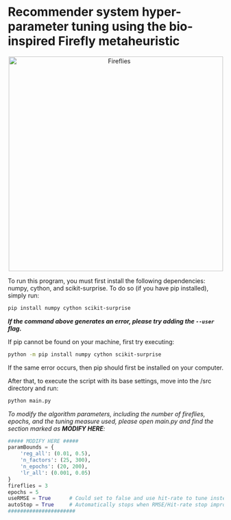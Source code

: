 # Recommender system hyper-parameter tuning using the bio-inspired Firefly metaheuristic

<p align="center">
    <img src = "https://ecobnb.com/blog/app/uploads/sites/3/2016/06/08-all-that-glitters.jpg__1072x0_q85_upscale-870x490.jpg" alt = "Fireflies"  width = "500"/>
</p>

To run this program, you must first install the following dependencies: numpy, cython, and scikit-surprise.
To do so (if you have pip installed), simply run:

```sh
pip install numpy cython scikit-surprise
```
***If the command above generates an error, please try adding the ```--user``` flag.***

If pip cannot be found on your machine, first try executing:
```sh
python -m pip install numpy cython scikit-surprise
```
    
If the same error occurs, then pip should first be installed on your computer.

After that, to execute the script with its base settings, move into the /src directory and run:
```sh
python main.py
```

*To modify the algorithm parameters, including the number of fireflies, epochs, and the tuning measure used, please open main.py and find the section marked as **MODIFY HERE**:*
```py
##### MODIFY HERE #####
paramBounds = {
    'reg_all': (0.01, 0.5),
    'n_factors': (25, 300),
    'n_epochs': (20, 200),
    'lr_all': (0.001, 0.05)
}
fireflies = 3
epochs = 5
useRMSE = True      # Could set to false and use hit-rate to tune instead
autoStop = True     # Automatically stops when RMSE/Hit-rate stop improving
######################
```
